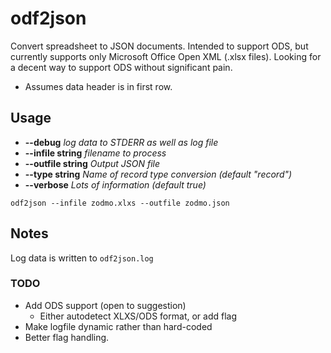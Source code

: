 # odf2json

Convert spreadsheet to JSON documents.
Intended to support ODS, but currently supports only
Microsoft Office Open XML (.xlsx files).
Looking for a decent way to support ODS without 
significant pain.

* Assumes data header is in first row.
 
## Usage

 * __--debug__            _log data to STDERR as well as log file_
 * __--infile string__    _filename to process_
 * __--outfile string__   _Output JSON file_
 * __--type string__      _Name of record type conversion (default "record")_
 * __--verbose__          _Lots of information (_default true_)_
 
`odf2json --infile zodmo.xlxs --outfile zodmo.json`
 
 ## Notes
 
 Log data is written to `odf2json.log`
 
 ### TODO
 * Add ODS support (open to suggestion)
    * Either autodetect XLXS/ODS format, or add flag
 * Make logfile dynamic rather than hard-coded
 * Better flag handling.
